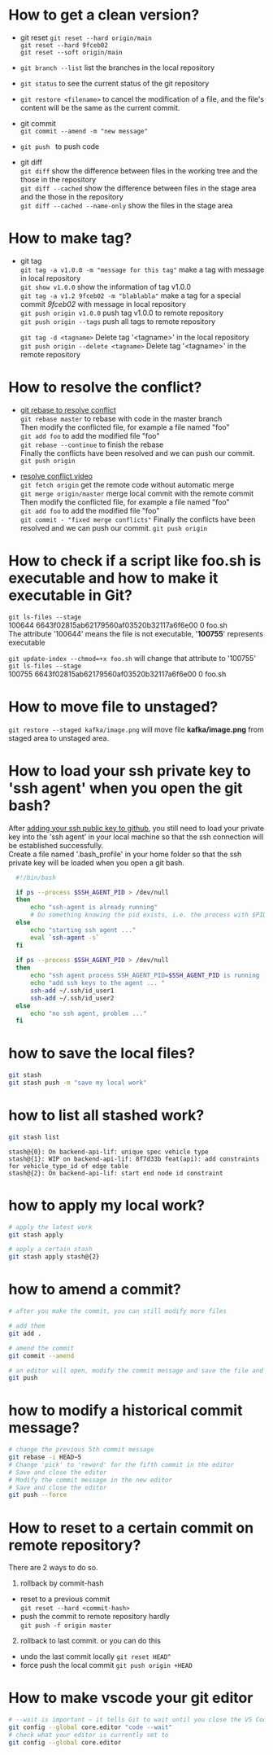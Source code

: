 # How to get a clean version?
+ git reset
  `git reset --hard origin/main`  
  `git reset --hard 9fceb02`  
  `git reset --soft origin/main`  

+ `git branch --list` list the branches in the local repository

+ `git status` to see the current status of the git repository

+ `git restore <filename>` to cancel the modification of a file, and the file's content will be the same as the current commit.

+ git commit  
  `git commit --amend -m "new message"` 

+ `git push ` to push code

+ git diff  
  `git diff` show the difference between files in the working tree and the those in the repository  
  `git diff --cached` show the difference between files in the stage area and the those in the repository  
  `git diff --cached --name-only` show the files in the stage area  


# How to make tag?
+ git tag  
  `git tag -a v1.0.0 -m "message for this tag"` make a tag with message in local repository  
  `git show v1.0.0` show the information of tag v1.0.0  
  `git tag -a v1.2 9fceb02 -m "blablabla"` make a tag for a special commit *9fceb02* with message in local repository  
  `git push origin v1.0.0` push tag v1.0.0 to remote repository  
  `git push origin --tags` push all tags to remote repository  

  `git tag -d <tagname>` Delete tag '\<tagname\>'  in the local repository  
  `git push origin --delete <tagname>` Delete tag '\<tagname\>'  in the remote repository  


# How to resolve the conflict?
 + [git rebase to resolve conflict](https://www.youtube.com/watch?v=2n0_UsMf7Pg)  
  `git rebase master` to rebase with code in the master branch  
  Then modify the conflicted file, for example a file named "foo"  
  `git add foo` to add the modified file "foo"  
  `git rebase --continue` to finish the rebase  
  Finally the conflicts have been resolved and we can push our commit.  
  `git push origin`  

+ [resolve conflict video](https://www.youtube.com/watch?v=__cR7uPBOIk)  
  `git fetch origin` get the remote code without automatic merge  
  `git merge origin/master` merge local commit with the remote commit  
  Then modify the conflicted file, for example a file named "foo"  
  `git add foo` to add the modified file "foo"  
  `git commit - "fixed merge conflicts"`
  Finally the conflicts have been resolved and we can push our commit.
  `git push origin`  


# How to check if a script like foo.sh is executable and how to make it executable in Git?  
  `git ls-files --stage`  
  100644 6643f02815ab62179560af03520b32117a6f6e00 0       foo.sh  
  The attribute '100644' means the file is not executable, '**100755**' represents executable  

  `git update-index --chmod=+x foo.sh` will change that attribute to '100755'  
  `git ls-files --stage`  
  100755 6643f02815ab62179560af03520b32117a6f6e00 0       foo.sh  
  
# How to move file to unstaged?
`git restore --staged kafka/image.png` will move file **kafka/image.png** from staged area to unstaged area.

# How to load your ssh private key to 'ssh agent' when you open the git bash?  
After [adding your ssh public key to github](https://docs.github.com/en/authentication/connecting-to-github-with-ssh/adding-a-new-ssh-key-to-your-github-account), you still need to load your private key into the 'ssh agent' in your local machine so that the ssh connection will be established successfully.   
Create a file named '.bash_profile' in your home folder so that the ssh private key will be loaded when you open a git bash.
  ```bash
    #!/bin/bash
  
    if ps --process $SSH_AGENT_PID > /dev/null
    then
    	echo "ssh-agent is already running"
    	# Do something knowing the pid exists, i.e. the process with $PID is running
    else
    	echo "starting ssh agent ..."
    	eval `ssh-agent -s`
    fi
    
    if ps --process $SSH_AGENT_PID > /dev/null
    then
    	echo "ssh agent process SSH_AGENT_PID=$SSH_AGENT_PID is running ... "
    	echo "add ssh keys to the agent ... "
    	ssh-add ~/.ssh/id_user1
    	ssh-add ~/.ssh/id_user2
    else
    	echo "no ssh agent, problem ..."
    fi
  ```

# how to save the local files?
```bash
git stash
git stash push -m "save my local work"
```

# how to list all stashed work?
```bash
git stash list
```

```shell
stash@{0}: On backend-api-lif: unique spec vehicle type
stash@{1}: WIP on backend-api-lif: 8f7d33b feat(api): add constraints for vehicle_type_id of edge table
stash@{2}: On backend-api-lif: start end node id constraint
```


# how to apply my local work?
```bash
# apply the latest work
git stash apply

# apply a certain stash
git stash apply stash@{2}

```

# how to amend a commit?
```bash
# after you make the commit, you can still modify more files

# add them
git add .

# amend the commit
git commit --amend

# an editor will open, modify the commit message and save the file and close it
git push
```


# how to modify a historical commit message?
```bash
# change the previous 5th commit message
git rebase -i HEAD~5
# Change 'pick' to 'reword' for the fifth commit in the editor
# Save and close the editor
# Modify the commit message in the new editor
# Save and close the editor
git push --force
```

# How to reset to a certain commit on remote repository?
There are 2 ways to do so.  
1. rollback by commit-hash
+ reset to a previous commit   
  `git reset --hard <commit-hash>`
+ push the commit to remote repository hardly  
  `git push -f origin master`

2. rollback to last commit.
or you can do this
+ undo the last commit locally
  `git reset HEAD^`
+ force push the local commit
  `git push origin +HEAD`


# How to make vscode your git editor
```bash
# --wait is important — it tells Git to wait until you close the VS Code window before continuing
git config --global core.editor "code --wait"
# check what your editor is currently set to
git config --global core.editor
```